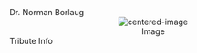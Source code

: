 <!DOCTYPE html>
<html lang="en">
  <head>
    <meta charset="UTF-8" />
    <meta http-equiv="X-UA-Compatible" content="IE=edge" />
    <meta name="viewport" content="width=, initial-scale=10.0" />
    <title>Technical documentation page</title>

  
    
<main id="main"><element id="title">Dr. Norman Borlaug</element>
<center><img  max-width="100" ><div id="img-div" ><img id="image"  max-width="460px" alt="centered-image" src="http://placehold.it/"><div id="img-caption" max-width="550px">Image</div></div></center>
<element id="tribute-info">Tribute Info</element>
<a href="#" id="tribute-link" target="_blank"></a>

</main></head></html>
